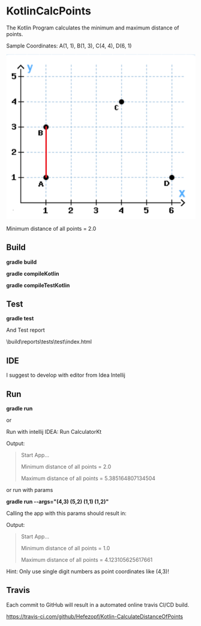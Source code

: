 # KotlinCalcPoints

The Kotlin Program calculates the minimum and maximum distance of points.

Sample Coordinates: A(1, 1), B(1, 3), C(4, 4), D(6, 1) 

![Coordinates](src/main/resources/Coordinates.png "Coordinates")

Minimum distance of all points = 2.0


## Build

**gradle build**

**gradle compileKotlin**

**gradle compileTestKotlin**


## Test

**gradle test**

And Test report

\build\reports\tests\test\index.html


## IDE

I suggest to develop with editor from Idea Intellij


## Run

**gradle run**

or

Run with intellij IDEA: Run CalculatorKt

Output:

>Start App...
>
>Minimum distance of all points = 2.0
>
>Maximum distance of all points = 5.385164807134504

or run with params

**gradle run --args="(4,3) (5,2) (1,1) (1,2)"**

Calling the app with this params should result in:

Output:

>Start App...
>
>Minimum distance of all points = 1.0
>
>Maximum distance of all points = 4.123105625617661

Hint: Only use single digit numbers as point coordinates like (4,3)!


## Travis

Each commit to GitHub will result in a automated online travis CI/CD build.

https://travis-ci.com/github/Hefezopf/Kotlin-CalculateDistanceOfPoints

